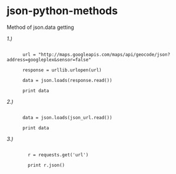 # json-python-methods
Method of json.data getting


*1.)*

   
```import urllib, json

      url = "http://maps.googleapis.com/maps/api/geocode/json?address=googleplex&sensor=false"

      response = urllib.urlopen(url)

      data = json.loads(response.read())

      print data 
```

*2.)*

    
```json_url = urlopen(url)

      data = json.loads(json_url.read())

      print data   
```

*3.)*

    
```import requests

        r = requests.get('url')

        print r.json()    
```
